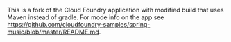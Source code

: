This is a fork of the Cloud Foundry application with modified build that uses Maven instead of gradle. For mode info on the app see https://github.com/cloudfoundry-samples/spring-music/blob/master/README.md.

